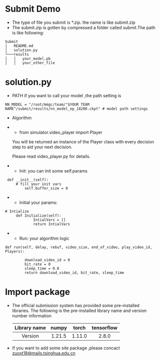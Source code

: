 # Submit Demo
* The type of file you submit is *.zip. the name is like submit.zip
* The submit.zip is gotten by compressed a folder called submit.The path is like following:
```
Submit
│   README.md
│   solution.py    
└───results
│   │   your_model.pb
│   │   your_other_file

```

# solution.py
* PATH
if you want to call your model ,the path setting is 
```
NN_MODEL = "/root/mmgc/team/"$YOUR TEAM NAME"/submit/results/nn_model_ep_18200.ckpt" # model path settings
```
* Algorithm

* - from simulator.video_player import Player

  You will be returned an instance of the Player class with every decision step to aid your next decision. 

  Please read video_player.py for details.

* * Init: you can init some self.params 
```
 def __init__(self):
     # fill your init vars
         self.buffer_size = 0
```
* * Initial your params: 
```
# Intialize
     def Initialize(self):
             IntialVars = []
             return IntialVars

```
* * Run: your algorithm logic
```
def run(self, delay, rebuf, video_size, end_of_video, play_video_id, Players):
    
         download_video_id = 0
         bit_rate = 0
         sleep_time = 0.0
         return download_video_id, bit_rate, sleep_time
```

# Import package
* The official submission system has provided some pre-installed libraries. The following is the pre-installed library name and version number information

  | Library name | numpy  | torch  | tensorflow |
  | :----------: | :----: | :----: | :--------: |
  |   Version    | 1.21.5 | 1.11.0 |   2.8.0    |

* If you want to add some site package ,please concact zuoxt18@mails.tsinghua.edu.cn

